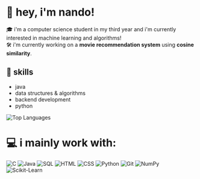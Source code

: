 # 🩷 hey, i'm nando! 

🎓 i'm a computer science student in my third year and i'm currently interested in machine learning and algorithms!    
🛠️ i'm currently working on a **movie recommendation system** using **cosine similarity**.  

## 🚀 skills  
- java  
- data structures & algorithms  
- backend development
- python

![Top Languages](https://github-readme-stats.vercel.app/api/top-langs/?username=seriousprofile&layout=compact&theme=synthwave)

# 💻 i mainly work with:
![C](https://img.shields.io/badge/C-00599C?style=flat&logo=c&logoColor=white)
![Java](https://img.shields.io/badge/Java-007396?style=flat&logo=java&logoColor=white)
![SQL](https://img.shields.io/badge/SQL-CC2927?style=flat&logo=sql&logoColor=white)
![HTML](https://img.shields.io/badge/HTML-FF5733?style=flat&logo=html5&logoColor=white)
![CSS](https://img.shields.io/badge/CSS-264DE4?style=flat&logo=css3&logoColor=white)
![Python](https://img.shields.io/badge/Python-3776AB?style=flat&logo=python&logoColor=white)
![Git](https://img.shields.io/badge/Git-F05032?style=flat&logo=git&logoColor=white)
![NumPy](https://img.shields.io/badge/NumPy-013243?style=flat&logo=numpy&logoColor=white)
![Scikit-Learn](https://img.shields.io/badge/Scikit--Learn-F7931E?style=flat&logo=scikit-learn&logoColor=white)

